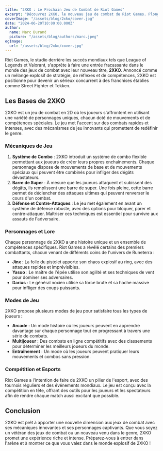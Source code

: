 ```yaml
---
title: "2XKO : Le Prochain Jeu de Combat de Riot Games"
excerpt: "Découvrez 2XKO, le nouveau jeu de combat de Riot Games. Plongez dans les mécaniques de jeu, les personnages, et les innovations qui font de ce titre un concurrent sérieux à Street Fighter."
coverImage: "/assets/blog/2xko/cover.jpg"
date: "2024-06-20T10:00:00.000Z"
author:
  name: Marc Durand
  picture: "/assets/blog/authors/marc.jpeg"
ogImage:
  url: "/assets/blog/2xko/cover.jpg"
---
```


Riot Games, le studio derrière les succès mondiaux tels que League of Legends et Valorant, s'apprête à faire une entrée fracassante dans le monde des jeux de combat avec leur nouveau titre, **2XKO**. Annoncé comme un mélange explosif de stratégie, de réflexes et de compétences, 2XKO est positionné pour devenir un sérieux concurrent à des franchises établies comme Street Fighter et Tekken.

## Les Bases de 2XKO

2XKO est un jeu de combat en 2D où les joueurs s'affrontent en utilisant une variété de personnages uniques, chacun doté de mouvements et de compétences spéciales. Le jeu met l'accent sur des combats rapides et intenses, avec des mécanismes de jeu innovants qui promettent de redéfinir le genre.

### Mécaniques de Jeu

1. **Système de Combo** : 2XKO introduit un système de combo flexible permettant aux joueurs de créer leurs propres enchaînements. Chaque personnage dispose de mouvements de base et de mouvements spéciaux qui peuvent être combinés pour infliger des dégâts dévastateurs.
2. **Barre de Super** : À mesure que les joueurs attaquent et subissent des dégâts, ils remplissent une barre de super. Une fois pleine, cette barre permet de déclencher des attaques ultimes qui peuvent renverser le cours d'un combat.
3. **Défense et Contre-Attaques** : Le jeu met également en avant un système de défense robuste, avec des options pour bloquer, parer et contre-attaquer. Maîtriser ces techniques est essentiel pour survivre aux assauts de l'adversaire.

### Personnages et Lore

Chaque personnage de 2XKO a une histoire unique et un ensemble de compétences spécifiques. Riot Games a révélé certains des premiers combattants, chacun venant de différents coins de l'univers de Runeterra :

- **Jinx** : La folle du pistolet apporte son chaos explosif au ring, avec des attaques rapides et imprévisibles.
- **Yasuo** : Le maître de l'épée utilise son agilité et ses techniques de vent pour dominer ses adversaires.
- **Darius** : Le général noxien utilise sa force brute et sa hache massive pour infliger des coups puissants.

### Modes de Jeu

2XKO propose plusieurs modes de jeu pour satisfaire tous les types de joueurs :

- **Arcade** : Un mode histoire où les joueurs peuvent en apprendre davantage sur chaque personnage tout en progressant à travers une série de combats.
- **Multijoueur** : Des combats en ligne compétitifs avec des classements pour déterminer les meilleurs joueurs du monde.
- **Entraînement** : Un mode où les joueurs peuvent pratiquer leurs mouvements et combos sans pression.

### Compétition et Esports

Riot Games a l'intention de faire de 2XKO un pilier de l'esport, avec des tournois réguliers et des événements mondiaux. Le jeu est conçu avec la compétition en tête, offrant des outils pour les joueurs et les spectateurs afin de rendre chaque match aussi excitant que possible.

## Conclusion

2XKO est prêt à apporter une nouvelle dimension aux jeux de combat avec ses mécaniques innovantes et ses personnages captivants. Que vous soyez un vétéran des jeux de combat ou un nouveau venu dans le genre, 2XKO promet une expérience riche et intense. Préparez-vous à entrer dans l'arène et à montrer ce que vous valez dans le monde explosif de 2XKO !
